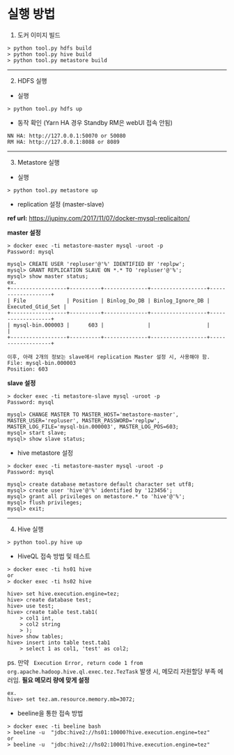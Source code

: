 # 실행 방법

1. 도커 이미지 빌드
```text
> python tool.py hdfs build
> python tool.py hive build
> python tool.py metastore build
```
---
2. HDFS 실행
- 실행
```text
> python tool.py hdfs up
```
- 동작 확인 (Yarn HA 경우 Standby RM은 webUI 접속 안됨)
```text
NN HA: http://127.0.0.1:50070 or 50080
RM HA: http://127.0.0.1:8088 or 8089
```
---
3. Metastore 실행
- 실행
```text
> python tool.py metastore up
```

- replication 설정 (master-slave)

**ref url:** https://jupiny.com/2017/11/07/docker-mysql-replicaiton/

**master 설정**
```text
> docker exec -ti metastore-master mysql -uroot -p
Password: mysql

mysql> CREATE USER 'repluser'@'%' IDENTIFIED BY 'replpw'; 
mysql> GRANT REPLICATION SLAVE ON *.* TO 'repluser'@'%';
mysql> show master status;  
ex.
+------------------+----------+--------------+------------------+-------------------+
| File             | Position | Binlog_Do_DB | Binlog_Ignore_DB | Executed_Gtid_Set |
+------------------+----------+--------------+------------------+-------------------+
| mysql-bin.000003 |      603 |              |                  |                   |
+------------------+----------+--------------+------------------+-------------------+

이후, 아래 2개의 정보는 slave에서 replication Master 설정 시, 사용해야 함.
File: mysql-bin.000003
Position: 603
```

**slave 설정**
```text
> docker exec -ti metastore-slave mysql -uroot -p
Password: mysql

mysql> CHANGE MASTER TO MASTER_HOST='metastore-master', MASTER_USER='repluser', MASTER_PASSWORD='replpw', MASTER_LOG_FILE='mysql-bin.000003', MASTER_LOG_POS=603;
mysql> start slave;  
mysql> show slave status;
```

- hive metastore 설정
```text
> docker exec -ti metastore-master mysql -uroot -p
Password: mysql

mysql> create database metastore default character set utf8;
mysql> create user 'hive'@'%' identified by '123456';
mysql> grant all privileges on metastore.* to 'hive'@'%';
mysql> flush privileges;
mysql> exit;
```
---
4. Hive 실행
```text
> python tool.py hive up
```

- HiveQL 접속 방법 및 테스트
```text
> docker exec -ti hs01 hive
or
> docker exec -ti hs02 hive

hive> set hive.execution.engine=tez;
hive> create database test;
hive> use test;
hive> create table test.tab1(
    > col1 int,
    > col2 string
    > );
hive> show tables;
hive> insert into table test.tab1
    > select 1 as col1, 'test' as col2;
```
ps. 만약 ` Execution Error, return code 1 from org.apache.hadoop.hive.ql.exec.tez.TezTask` 발생 시, 메모리 자원할당 부족 에러임.
**필요 메모리 량에 맞게 설정**
```
ex.
hive> set tez.am.resource.memory.mb=3072;
```

- beeline을 통한 접속 방법
```text
> docker exec -ti beeline bash
> beeline -u  "jdbc:hive2://hs01:10000?hive.execution.engine=tez"
or
> beeline -u  "jdbc:hive2://hs02:10001?hive.execution.engine=tez"
```
